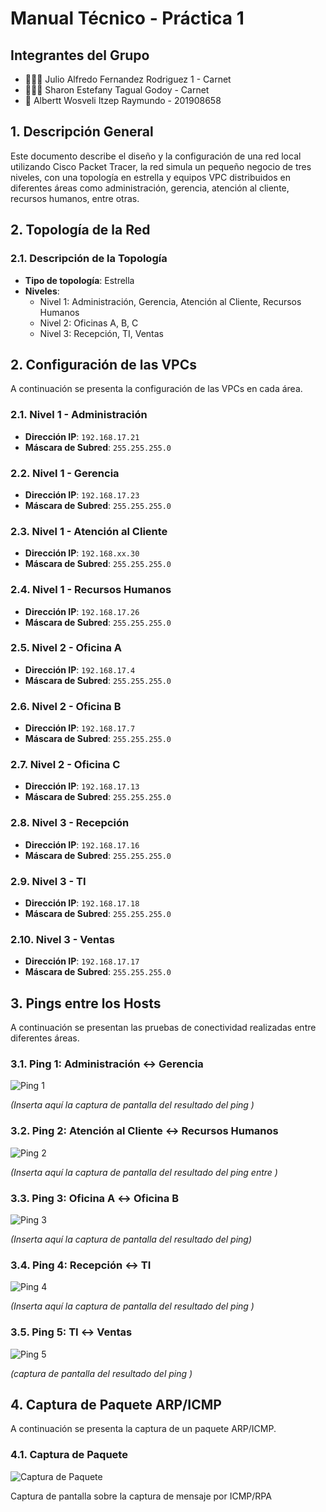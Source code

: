 
# Manual Técnico - Práctica 1

## Integrantes del Grupo
- 👨🏻‍💻 Julio Alfredo Fernandez Rodriguez 1 - Carnet
- 👩🏻‍💻 Sharon Estefany Tagual Godoy 		  - Carnet
- 🐶 Albertt Wosveli Itzep Raymundo 	  - 201908658

## 1. Descripción General

Este documento describe el diseño y la configuración de una red local utilizando Cisco Packet Tracer, la red simula un pequeño negocio de tres niveles, con una topología en estrella y equipos VPC distribuidos en diferentes áreas como administración, gerencia, atención al cliente, recursos humanos, entre otras.

## 2. Topología de la Red

### 2.1. Descripción de la Topología

- **Tipo de topología**: Estrella
- **Niveles**:
  - Nivel 1: Administración, Gerencia, Atención al Cliente, Recursos Humanos
  - Nivel 2: Oficinas A, B, C
  - Nivel 3: Recepción, TI, Ventas


## 2. Configuración de las VPCs

A continuación se presenta la configuración de las VPCs en cada área.

### 2.1. Nivel 1 - Administración

- **Dirección IP**: `192.168.17.21`
- **Máscara de Subred**: `255.255.255.0`

### 2.2. Nivel 1 - Gerencia

- **Dirección IP**: `192.168.17.23`
- **Máscara de Subred**: `255.255.255.0`

### 2.3. Nivel 1 - Atención al Cliente

- **Dirección IP**: `192.168.xx.30`
- **Máscara de Subred**: `255.255.255.0`

### 2.4. Nivel 1 - Recursos Humanos

- **Dirección IP**: `192.168.17.26`
- **Máscara de Subred**: `255.255.255.0`


### 2.5. Nivel 2 - Oficina A

- **Dirección IP**: `192.168.17.4`
- **Máscara de Subred**: `255.255.255.0`


### 2.6. Nivel 2 - Oficina B

- **Dirección IP**: `192.168.17.7`
- **Máscara de Subred**: `255.255.255.0`

### 2.7. Nivel 2 - Oficina C

- **Dirección IP**: `192.168.17.13`
- **Máscara de Subred**: `255.255.255.0`

### 2.8. Nivel 3 - Recepción

- **Dirección IP**: `192.168.17.16`
- **Máscara de Subred**: `255.255.255.0`

### 2.9. Nivel 3 - TI

- **Dirección IP**: `192.168.17.18`
- **Máscara de Subred**: `255.255.255.0`

### 2.10. Nivel 3 - Ventas

- **Dirección IP**: `192.168.17.17`
- **Máscara de Subred**: `255.255.255.0`


## 3. Pings entre los Hosts

A continuación se presentan las pruebas de conectividad realizadas entre diferentes áreas.

### 3.1. Ping 1: Administración ↔ Gerencia

![Ping 1](ruta/a/captura1.png)

*(Inserta aquí la captura de pantalla del resultado del ping )*

### 3.2. Ping 2: Atención al Cliente ↔ Recursos Humanos

![Ping 2](ruta/a/captura2.png)

*(Inserta aquí la captura de pantalla del resultado del ping entre )*

### 3.3. Ping 3: Oficina A ↔ Oficina B

![Ping 3](ruta/a/captura3.png)

*(Inserta aquí la captura de pantalla del resultado del ping)*

### 3.4. Ping 4: Recepción ↔ TI

![Ping 4](ruta/a/captura4.png)

*(Inserta aquí la captura de pantalla del resultado del ping )*

### 3.5. Ping 5: TI ↔ Ventas

![Ping 5](ruta/a/captura5.png)

*(captura de pantalla del resultado del ping )*

## 4. Captura de Paquete ARP/ICMP

A continuación se presenta la captura de un paquete ARP/ICMP.

### 4.1. Captura de Paquete

![Captura de Paquete]("../images/captura_icmp_rpa.jpeg")

Captura de pantalla sobre la captura de mensaje por ICMP/RPA
